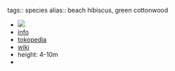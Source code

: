 tags:: species
alias:: beach hibiscus, green cottonwood

- ![](https://peach-geographical-bat-397.mypinata.cloud/ipfs/QmSyyxS4KH5qrFp9xehZTW48cry8GoQtX7VrrFdRBFGqiq)
- [info](http://www.plantsofasia.com/index/hibiscus_tiliaceus/0-418)
- [tokopedia](https://www.tokopedia.com/daunkreasi/waru-varigata-hibiscus-tiliaceus-cantik-remaja?extParam=ivf%3Dfalse%26src%3Dsearch)
- [wiki](https://en.wikipedia.org/wiki/Hibiscus_tiliaceus)
- height: 4-10m
-